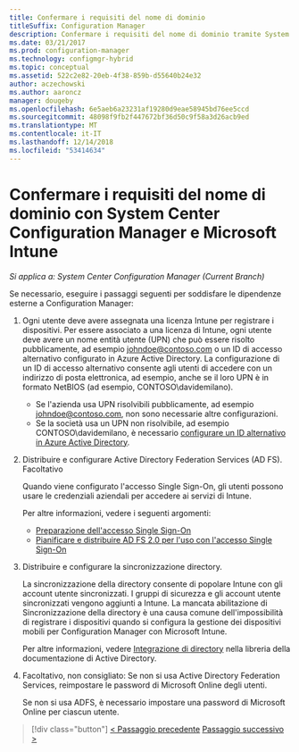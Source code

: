 ```yaml
---
title: Confermare i requisiti del nome di dominio
titleSuffix: Configuration Manager
description: Confermare i requisiti del nome di dominio tramite System Center Configuration Manager.
ms.date: 03/21/2017
ms.prod: configuration-manager
ms.technology: configmgr-hybrid
ms.topic: conceptual
ms.assetid: 522c2e82-20eb-4f38-859b-d55640b24e32
author: aczechowski
ms.author: aaroncz
manager: dougeby
ms.openlocfilehash: 6e5aeb6a23231af19280d9eae58945bd76ee5ccd
ms.sourcegitcommit: 48098f9fb2f447672bf36d50c9f58a3d26acb9ed
ms.translationtype: MT
ms.contentlocale: it-IT
ms.lasthandoff: 12/14/2018
ms.locfileid: "53414634"
---
```

# <a name="confirm-domain-name-requirements-with-system-center-configuration-manager-and-microsoft-intune"></a>Confermare i requisiti del nome di dominio con System Center Configuration Manager e Microsoft Intune

*Si applica a: System Center Configuration Manager (Current Branch)*

Se necessario, eseguire i passaggi seguenti per soddisfare le dipendenze esterne a Configuration Manager:

1. Ogni utente deve avere assegnata una licenza Intune per registrare i dispositivi. Per essere associato a una licenza di Intune, ogni utente deve avere un nome entità utente (UPN) che può essere risolto pubblicamente, ad esempio johndoe@contoso.com o un ID di accesso alternativo configurato in Azure Active Directory. La configurazione di un ID di accesso alternativo consente agli utenti di accedere con un indirizzo di posta elettronica, ad esempio, anche se il loro UPN è in formato NetBIOS (ad esempio, CONTOSO\davidemilano).

   - Se l'azienda usa UPN risolvibili pubblicamente, ad esempio johndoe@contoso.com, non sono necessarie altre configurazioni.
   - Se la società usa un UPN non risolvibile, ad esempio CONTOSO\davidemilano, è necessario [configurare un ID alternativo in Azure Active Directory](https://azure.microsoft.com/documentation/articles/active-directory-aadconnect-get-started-custom/#pages-under-the-section-sync).

2. Distribuire e configurare Active Directory Federation Services (AD FS). Facoltativo

    Quando viene configurato l'accesso Single Sign-On, gli utenti possono usare le credenziali aziendali per accedere ai servizi di Intune.

    Per altre informazioni, vedere i seguenti argomenti:
   -   [Preparazione dell'accesso Single Sign-On](http://go.microsoft.com/fwlink/?LinkID=271124)
   -   [Pianificare e distribuire AD FS 2.0 per l'uso con l'accesso Single Sign-On](http://go.microsoft.com/fwlink/?LinkID=271125)

3. Distribuire e configurare la sincronizzazione directory.

    La sincronizzazione della directory consente di popolare Intune con gli account utente sincronizzati. I gruppi di sicurezza e gli account utente sincronizzati vengono aggiunti a Intune. La mancata abilitazione di Sincronizzazione della directory è una causa comune dell'impossibilità di registrare i dispositivi quando si configura la gestione dei dispositivi mobili per Configuration Manager con Microsoft Intune.

    Per altre informazioni, vedere [Integrazione di directory](http://go.microsoft.com/fwlink/?LinkID=271120) nella libreria della documentazione di Active Directory.

4. Facoltativo, non consigliato: Se non si usa Active Directory Federation Services, reimpostare le password di Microsoft Online degli utenti.

    Se non si usa ADFS, è necessario impostare una password di Microsoft Online per ciascun utente.

> [!div class="button"]
> [< Passaggio precedente](create-mdm-collection.md)  [Passaggio successivo >](configure-intune-subscription.md)
